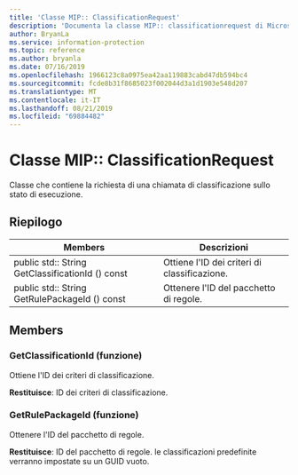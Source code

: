 ```yaml
---
title: 'Classe MIP:: ClassificationRequest'
description: 'Documenta la classe MIP:: classificationrequest di Microsoft Information Protection (MIP) SDK.'
author: BryanLa
ms.service: information-protection
ms.topic: reference
ms.author: bryanla
ms.date: 07/16/2019
ms.openlocfilehash: 1966123c8a0975ea42aa119883cabd47db594bc4
ms.sourcegitcommit: fcde8b31f8685023f002044d3a1d1903e548d207
ms.translationtype: MT
ms.contentlocale: it-IT
ms.lasthandoff: 08/21/2019
ms.locfileid: "69884482"
---
```

# <a name="class-mipclassificationrequest"></a>Classe MIP:: ClassificationRequest 
Classe che contiene la richiesta di una chiamata di classificazione sullo stato di esecuzione.
  
## <a name="summary"></a>Riepilogo
 Members                        | Descrizioni                                
--------------------------------|---------------------------------------------
public std:: String GetClassificationId () const  |  Ottiene l'ID dei criteri di classificazione.
public std:: String GetRulePackageId () const  |  Ottenere l'ID del pacchetto di regole.
  
## <a name="members"></a>Members
  
### <a name="getclassificationid-function"></a>GetClassificationId (funzione)
Ottiene l'ID dei criteri di classificazione.

  
**Restituisce**: ID dei criteri di classificazione.
  
### <a name="getrulepackageid-function"></a>GetRulePackageId (funzione)
Ottenere l'ID del pacchetto di regole.

  
**Restituisce**: ID del pacchetto di regole. le classificazioni predefinite verranno impostate su un GUID vuoto.